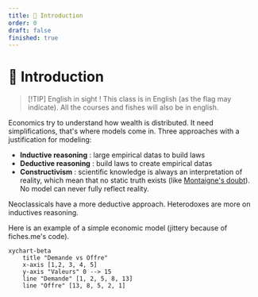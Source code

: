 ```yaml
---
title: 📘 Introduction
order: 0
draft: false
finished: true
---
```

# 📘 Introduction

> [!TIP] English in sight !
> This class is in English (as the flag may indicate). All the courses and fishes will also be in english.

Economics try to understand how wealth is distributed.  It need simplifications, that's where models come in. Three approaches with a justification for modeling:

- **Inductive reasoning** : large empirical datas to build laws
- **Deductive reasoning** : build laws to create empirical datas
- **Constructivism** : scientific knowledge is always an interpretation of reality, which mean that no static truth exists (like [Montaigne's doubt](https://kerna.fiches.me/philo/ch1/g2)). No model can never fully reflect reality.

Neoclassicals have a more deductive approach. Heterodoxes are more on inductives reasoning.

Here is an example of a simple economic model (jittery because of fiches.me's code).

```mermaid
xychart-beta
    title "Demande vs Offre"
    x-axis [1,2, 3, 4, 5]
    y-axis "Valeurs" 0 --> 15
    line "Demande" [1, 2, 5, 8, 13]
    line "Offre" [13, 8, 5, 2, 1]
```